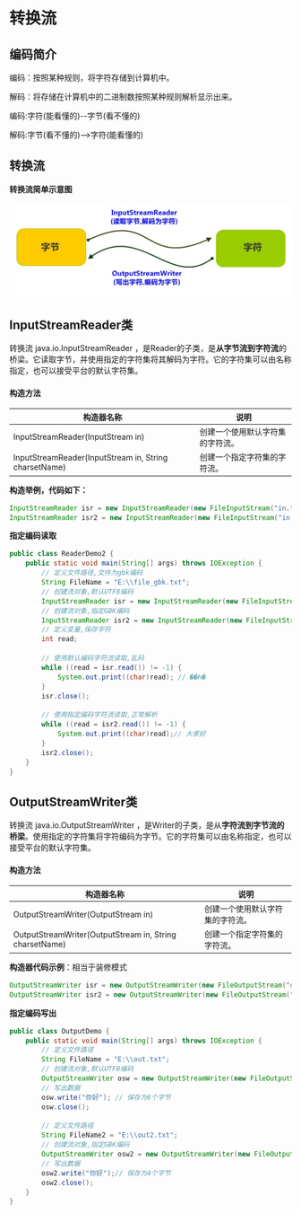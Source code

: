 # 转换流

## 编码简介

编码：按照某种规则，将字符存储到计算机中。

解码：将存储在计算机中的二进制数按照某种规则解析显示出来。



编码:字符(能看懂的)--字节(看不懂的)

解码:字节(看不懂的)-->字符(能看懂的)



## 转换流

**转换流简单示意图**

![image-20200914192502108](_images/image-20200914192502108.png)



## InputStreamReader类

转换流 java.io.InputStreamReader ，是Reader的子类，是**从字节流到字符流**的桥梁。它读取字节，并使用指定的字符集将其解码为字符。它的字符集可以由名称指定，也可以接受平台的默认字符集。

#### 构造方法
|构造器名称|说明|
|----|-----|
|InputStreamReader(InputStream in) | 创建一个使用默认字符集的字符流。|
|InputStreamReader(InputStream in, String charsetName)| 创建一个指定字符集的字符流。|

**构造举例，代码如下：**

```java
InputStreamReader isr = new InputStreamReader(new FileInputStream("in.txt"));
InputStreamReader isr2 = new InputStreamReader(new FileInputStream("in.txt"),"GBK");
```

**指定编码读取**

```java
public class ReaderDemo2 {
    public static void main(String[] args) throws IOException {
        // 定义文件路径,文件为gbk编码
        String FileName = "E:\\file_gbk.txt";
        // 创建流对象,默认UTF8编码
        InputStreamReader isr = new InputStreamReader(new FileInputStream(FileName));
        // 创建流对象,指定GBK编码
        InputStreamReader isr2 = new InputStreamReader(new FileInputStream(FileName) ,"GBK");
        // 定义变量,保存字符
        int read;
        
        // 使用默认编码字符流读取,乱码
        while ((read = isr.read()) != -1) {
            System.out.print((char)read); // ��Һ�
        }
        isr.close();
        
        // 使用指定编码字符流读取,正常解析
        while ((read = isr2.read()) != -1) {
            System.out.print((char)read);// 大家好
        }
        isr2.close();
    }
}
```





## OutputStreamWriter类

转换流 java.io.OutputStreamWriter ，是Writer的子类，是从**字符流到字节流的桥梁**。使用指定的字符集将字符编码为字节。它的字符集可以由名称指定，也可以接受平台的默认字符集。

#### 构造方法

|构造器名称|说明|
|----|-----|
|OutputStreamWriter(OutputStream in)| 创建一个使用默认字符集的字符流。|
|OutputStreamWriter(OutputStream in, String charsetName) | 创建一个指定字符集的字符流。|

**构造器代码示例**：相当于装修模式

```java
OutputStreamWriter isr = new OutputStreamWriter(new FileOutputStream("out.txt"));
OutputStreamWriter isr2 = new OutputStreamWriter(new FileOutputStream("out.txt"), "GBK");
```

**指定编码写出**

```java
public class OutputDemo {
    public static void main(String[] args) throws IOException {
        // 定义文件路径
        String FileName = "E:\\out.txt";
        // 创建流对象,默认UTF8编码
        OutputStreamWriter osw = new OutputStreamWriter(new FileOutputStream(FileName));
        // 写出数据
        osw.write("你好"); // 保存为6个字节
        osw.close();
        
        // 定义文件路径
        String FileName2 = "E:\\out2.txt";
        // 创建流对象,指定GBK编码
        OutputStreamWriter osw2 = new OutputStreamWriter(new FileOutputStream(FileName2), "GBK");
        // 写出数据
        osw2.write("你好");// 保存为4个字节
        osw2.close();
    }
}
```

